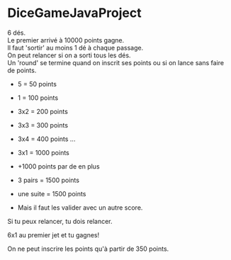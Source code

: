 DiceGameJavaProject
===================

6 dés.  
Le premier arrivé à 10000 points gagne.  
Il faut 'sortir' au moins 1 dé à chaque passage.  
On peut relancer si on a sorti tous les dés.  
Un 'round' se termine quand on inscrit ses points ou si on lance sans faire de points.  

* 5 = 50 points
* 1 = 100 points
* 3x2 = 200 points
* 3x3 = 300 points
* 3x4 = 400 points
...
* 3x1 = 1000 points
* +1000 points par de en plus
  
* 3 pairs = 1500  points
* une suite = 1500 points
* Mais il faut les valider avec un autre score.  
  
Si tu peux relancer, tu dois relancer.

6x1 au premier jet et tu gagnes!

On ne peut inscrire les points qu'à partir de 350 points.

